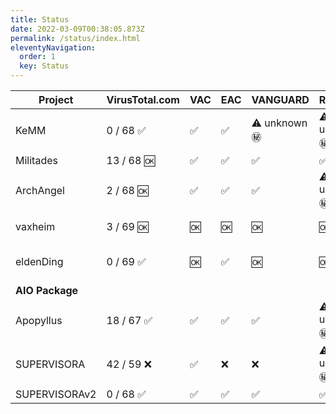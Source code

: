 ```yaml
---
title: Status
date: 2022-03-09T00:38:05.873Z
permalink: /status/index.html
eleventyNavigation:
  order: 1
  key: Status
---
```

Project | VirusTotal.com | VAC | EAC | VANGUARD | RICOCHET | Comment
-|-|-|-|-|-|-
KeMM | 0 / 68 ✅ | ✅ | ✅ | ⚠ unknown㊙ | ⚠ unknown㊙  | ⚠ archived
Militades | 13 / 68 🆗 | ✅ | ✅ | ✅ | ✅  | 
ArchAngel | 2 / 68 🆗 | ✅ | ✅ | ✅ | ⚠ unknown㊙  | 
vaxheim | 3 / 69 🆗 | 🆗 | 🆗 | 🆗 | 🆗 | no protection
eldenDing | 0 / 69 ✅ | 🆗 | ✅ | 🆗 | 🆗 | public bypass exists
**AIO Package** |  |   |   |   |   |  
Apopyllus | 18 / 67 ✅ | ✅ | ✅ | ✅ | ⚠ unknown㊙ | ⚠ archived
SUPERVISORA | 42 / 59 ❌ | ✅ | ❌ | ❌ | ⚠ unknown㊙ | ⚠ deprecated
SUPERVISORAv2 | 0 / 68 ✅ | ✅ | ✅ | ✅ | ✅ | 